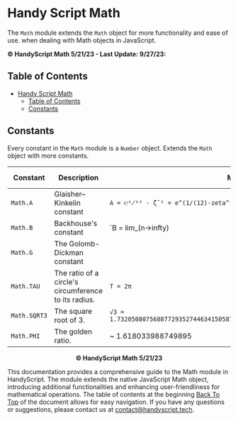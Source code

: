 # Handy Script Math

The `Math` module extends the `Math` object for more functionality and ease of use. when dealing with Math objects in JavaScript.

**© HandyScript Math 5/21/23 - Last Update: 9/27/23:**

## Table of Contents

- [Handy Script Math](#handy-script-math)
  - [Table of Contents](#table-of-contents)
  - [Constants](#constants)

## Constants

Every constant in the `Math` module is a `Number` object. Extends the `Math` object with more constants.

| Constant | Description | Math Formula | Value | More Info |
| --- | --- | --- | --- | --- |
`Math.A` | Glaisher–Kinkelin constant | `A = ℮¹̸¹² - ζˉ¹ = e^(1/(12)-zeta^(-1))` | ~ 1.2824271291006226 | [Wikipedia](https://en.wikipedia.org/wiki/Glaisher%E2%80%93Kinkelin_constant)
`Math.B` | Backhouse's constant | `B = lim_(n->infty)|(q_(n+1))/(q_n)|` | ~ 1.4560749485826897 | [Wikipedia](https://en.wikipedia.org/wiki/Backhouse%27s_constant)
`Math.G` | The Golomb-Dickman constant |
`Math.TAU` | The ratio of a circle's circumference to its radius. | `Τ = 2π` | ~ 6.283185307179586 | [Wikipedia](https://en.wikipedia.org/wiki/Turn_(geometry))
`Math.SQRT3` | The square root of 3. | `√3 = 1.7320508075688772935274463415058723669428052538103806280558069794519330169088` | ~ 1.7320508075688772 | [Wikipedia](https://en.wikipedia.org/wiki/Square_root_of_3)
`Math.PHI` | The golden ratio. | ~ 1.618033988749895 | `Φ = (√5 + 1)/2` | ![Φ](https://mathworld.wolfram.com/images/equations/GoldenRatio/Inline17.svg) | [Wikipedia](https://en.wikipedia.org/wiki/Golden_ratio)

<p align="center"><b>© HandyScript Math 5/21/23</b></p>

This documentation provides a comprehensive guide to the Math module in HandyScript. The module extends the native JavaScript Math object, introducing additional functionalities and enhancing user-friendliness for mathematical operations. The table of contents at the beginning [Back To Top](#table-of-contents) of the document allows for easy navigation. If you have any questions or suggestions, please contact us at <contact@handyscript.tech>.
